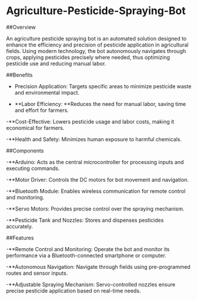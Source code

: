 # Agriculture-Pesticide-Spraying-Bot

##Overview

An agriculture pesticide spraying bot is an automated solution designed to enhance the efficiency and precision of pesticide application in agricultural fields. Using modern technology, the bot autonomously navigates through crops, applying pesticides precisely where needed, thus optimizing pesticide use and reducing manual labor.

##Benefits

- Precision Application: Targets specific areas to minimize pesticide waste and environmental impact.

- **Labor Efficiency:
**Reduces the need for manual labor, saving time and effort for farmers.

-**Cost-Effective:
Lowers pesticide usage and labor costs, making it economical for farmers.

-**Health and Safety:
Minimizes human exposure to harmful chemicals.

##Components

-**Arduino:
Acts as the central microcontroller for processing inputs and executing commands.

-**Motor Driver:
Controls the DC motors for bot movement and navigation.

-**Bluetooth Module:
Enables wireless communication for remote control and monitoring.

-**Servo Motors:
Provides precise control over the spraying mechanism.

-**Pesticide Tank and Nozzles:
Stores and dispenses pesticides accurately.

##Features

-**Remote Control and Monitoring:
Operate the bot and monitor its performance via a Bluetooth-connected smartphone or computer.

-**Autonomous Navigation:
Navigate through fields using pre-programmed routes and sensor inputs.

-**Adjustable Spraying Mechanism:
Servo-controlled nozzles ensure precise pesticide application based on real-time needs.

